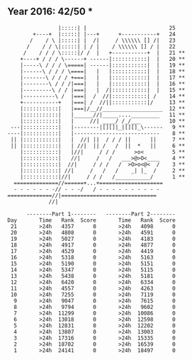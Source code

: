 Year 2016: 42/50 *
------------------------------------------------------------
                    |:::::| |                          25 
            +----+  |:::::| |---+      +-----------+   24 
           /    / \ |:::::| |  /|     / \\\\\\ [] /|   23 
          /    / / \|:::::| | / |    / \\\\\\ [] / |   22 
         /    / / / \:::::|/ /  |   +-----------+  |   21 **
        +----+ / / / \------+ ------|:::::::::::|  |   20 **
        |-----\ / / / \=====| ------|:::::::::::|  |   19 **
        |------\ / / / \====|   |   |:::::::::::|  |   18 **
        |-------\ / / / +===|   |   |:::::::::::|  |   17 **
        |--------\ / / /|===|   |   |:::::::::::|  |   16 **
        |---------\ / / |===|   |  /|:::::::::::|  |   15 **
        |----------\ /  |===|  /  //|:::::::::::| /    14 **
        +-----------+   |===| /  //||:::::::::::|/     13 **
        |:::::::::::|   |===|/__//___________________  12 **
        |:::::::::::|   |______//|_____...._________   11 **
        |:::::::::::|   |     //| ____/ /_/___         10 **
     ---|:::::::::::|   |--------|[][]|_|[][]_\------   9 **
    ----|:::::::::::|   |---------------------------    8 **
     || |:::::::::::|   |  //| ||  / / / ||      ||     7 **
     || |:::::::::::|   | //|  || /   /  ||  *   ||     6 **
        |:::::::::::|   |//|     / / /      >o<         5 **
        |:::::::::::|   //|     /   /   ___>@>O<____    4 **
        |:::::::::::|  //|     / / /   /  >O>o<@<  /    3 **
        |:::::::::::| //|     /   /   /    _| |_  /     2 **
        |:::::::::::|//|     / / /   /___________/      1 **
      ==============//======+...+====================       
      - - - - - - -// - - -/   / - - - - - - - - - -        
    ==============//|==============================         
                 //|                                        

          --------Part 1--------   --------Part 2--------
    Day       Time   Rank  Score       Time   Rank  Score
     21       >24h   4357      0       >24h   4098      0
     20       >24h   4808      0       >24h   4591      0
     19       >24h   5027      0       >24h   4183      0
     18       >24h   4917      0       >24h   4877      0
     17       >24h   4529      0       >24h   4419      0
     16       >24h   5318      0       >24h   5163      0
     15       >24h   5190      0       >24h   5151      0
     14       >24h   5347      0       >24h   5115      0
     13       >24h   5438      0       >24h   5181      0
     12       >24h   6420      0       >24h   6334      0
     11       >24h   4557      0       >24h   4263      0
     10       >24h   7255      0       >24h   7119      0
      9       >24h   9047      0       >24h   7615      0
      8       >24h   9794      0       >24h   9602      0
      7       >24h  11299      0       >24h  10086      0
      6       >24h  13018      0       >24h  12598      0
      5       >24h  12831      0       >24h  12202      0
      4       >24h  13807      0       >24h  13003      0
      3       >24h  17316      0       >24h  15335      0
      2       >24h  18702      0       >24h  16539      0
      1       >24h  24141      0       >24h  18497      0
